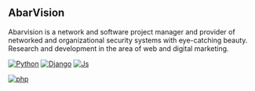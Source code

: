 ## AbarVision 

Abarvision is a network and software project manager and provider of networked and organizational security systems with eye-catching beauty.
Research and development in the area of ​​web and digital marketing.

[![Python](https://img.shields.io/badge/python-%2320232a.svg?style=for-the-badge&logo=python)](https://github.com//prodbygodfather)
[![Django](https://img.shields.io/badge/django-%2320232a.svg?style=for-the-badge&logo=django)](https://github.com//prodbygodfather)
[![Js](https://img.shields.io/badge/java%20script-%2320232a.svg?style=for-the-badge&logo=javascript)](https://github.com//prodbygodfather)

[![php](https://img.shields.io/badge/php-%2320232a.svg?style=for-the-badge&logo=php)](https://github.com//prodbygodfather)
